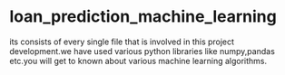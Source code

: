 # loan_prediction_machine_learning
its consists of every single file that is involved in this project development.we have used various python libraries like numpy,pandas etc.you will get to known about various machine learning algorithms. 
